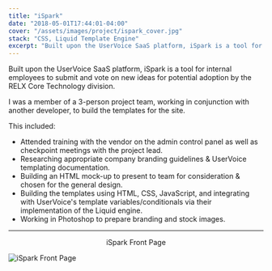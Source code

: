 ```yaml
---
title: "iSpark"
date: "2018-05-01T17:44:01-04:00"
cover: "/assets/images/project/ispark_cover.jpg"
stack: "CSS, Liquid Template Engine"
excerpt: "Built upon the UserVoice SaaS platform, iSpark is a tool for internal employees to submit and vote on new ideas for potential adoption by the RELX Core Technology division."
---
```


Built upon the UserVoice SaaS platform, iSpark is a tool for internal employees to submit and vote on new ideas for potential adoption by the RELX Core Technology division.

I was a member of a 3-person project team, working in conjunction with another developer, to build the templates for the site.

This included:

- Attended training with the vendor on the admin control panel as well as checkpoint meetings with the project lead.
- Researching appropriate company branding guidelines & UserVoice templating documentation.
- Building an HTML mock-up to present to team for consideration & chosen for the general design.
- Building the templates using HTML, CSS, JavaScript, and integrating with UserVoice's template variables/conditionals via their implementation of the Liquid engine.
- Working in Photoshop to prepare branding and stock images.

---

<center>iSpark Front Page</center>

![iSpark Front Page](/assets/images/project/ispark_cover.jpg)
